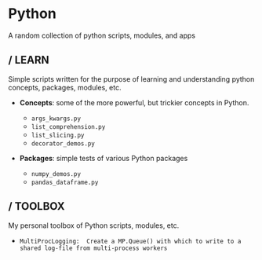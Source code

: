 Python
=========

A random collection of python scripts, modules, and apps

/ LEARN
---------
Simple scripts written for the purpose of learning and understanding python concepts, packages, modules, etc.

* **Concepts**: some of the more powerful, but trickier concepts in Python.
  - ``args_kwargs.py``
  - ``list_comprehension.py``
  - ``list_slicing.py``
  - ``decorator_demos.py``
  
* **Packages**: simple tests of various Python packages
  - ``numpy_demos.py``
  - ``pandas_dataframe.py``
  
/ TOOLBOX
---------
My personal toolbox of Python scripts, modules, etc.
  - ``MultiProcLogging:  Create a MP.Queue() with which to write to a shared log-file from multi-process workers``
